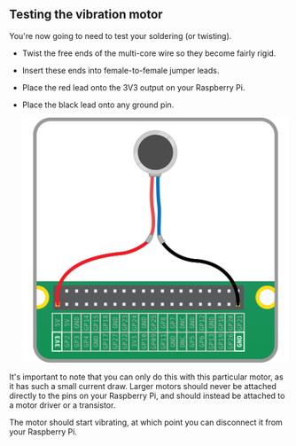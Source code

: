 ## Testing the vibration motor

You're now going to need to test your soldering (or twisting).

- Twist the free ends of the multi-core wire so they become fairly rigid.

- Insert these ends into female-to-female jumper leads.

- Place the red lead onto the 3V3 output on your Raspberry Pi.

- Place the black lead onto any ground pin.

	![testing vibro](images/See_Like_A_Bat_Diagram_1.png)

It's important to note that you can only do this with this particular motor, as it has such a small current draw. Larger motors 	should never be attached directly to the pins on your Raspberry Pi, and should instead be attached to a motor driver or a transistor.

The motor should start vibrating, at which point you can disconnect it from your Raspberry Pi.

